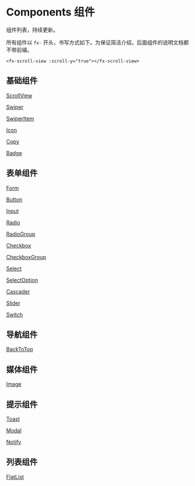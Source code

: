 # Components 组件

组件列表，持续更新。

所有组件以 `fx-` 开头，书写方式如下。为保证简洁介绍，后面组件的说明文档都不带前缀。

```
<fx-scroll-view :scroll-y="true"></fx-scroll-view>
```

## <a name="基础组件">基础组件</a>

[ScrollView](./components/README.ScrollView.md)

[Swiper](./components/README.Swiper.md)

[SwiperItem](./components/README.SwiperItem.md)

[Icon](./components/README.Icon.md)

[Copy](./components/README.Copy.md)

[Badge](./components/README.Badge.md)

## <a name="表单组件">表单组件</a>

[Form](./components/README.Form.md)

[Button](./components/README.Button.md)

[Input](./components/README.Input.md)

[Radio](./components/README.Radio.md)

[RadioGroup](./components/README.RadioGroup.md)

[Checkbox](./components/README.Checkbox.md)

[CheckboxGroup](./components/README.CheckboxGroup.md)

[Select](./components/README.Select.md)

[SelectOption](./components/README.SelectOption.md)

[Cascader](./components/README.Cascader.md)

[Slider](./components/README.Slider.md)

[Switch](./components/README.Switch.md)

## <a name="导航组件">导航组件</a>

[BackToTop](./components/README.BackToTop.md)

## <a name="媒体组件">媒体组件</a>

[Image](./components/README.Image.md)

## <a name="提示组件">提示组件</a>

[Toast](./components/README.Toast.md)

[Modal](./components/README.Modal.md)

[Notify](./components/README.Notify.md)

## <a name="列表组件">列表组件</a>

[FlatList](./components/README.FlatList.md)
